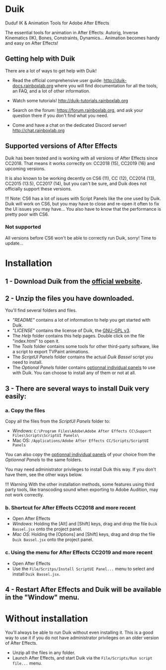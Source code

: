 ﻿# Duik

Duduf IK & Animation Tools for Adobe After Effects

The essential tools for animation in After Effects: Autorig, Inverse Kinematics (IK), Bones, Constraints, Dynamics… Animation becomes handy and easy on After Effects!

## Getting help with Duik

There are a lot of ways to get help with Duik!

- Read the official comprehensive user guide: http://duik-docs.rainboxlab.org where you will find documentation for all the tools, an FAQ, and a lot of other information.

- Watch some tutorials! http://duik-tutorials.rainboxlab.org

- Search on the forum: https://forum.rainboxlab.org, and ask your question there if you don't find what you need.

- Come and have a chat on the dedicated Discord server! http://chat.rainboxlab.org

## Supported versions of After Effects 

Duik has been tested and is working with all versions of After Effects since CC2018. That means it works correctly on:
CC2018 (15), CC2019 (16) and upcoming versions.

It is also known to be working decently on CS6 (11), CC (12), CC2014 (13), CC2015 (13.5), CC2017 (14), but you can't be sure, and Duik does not officially support these versions.

!!! Note: CS6 has a lot of issues with Script Panels like the one used by Duik. Duik will work on CS6, but you may have to close and re-open it often to fix the UI issues you may have... You also have to know that the performance is pretty poor with CS6.

### Not supported

All versions before CS6 won't be able to correctly run Duik, sorry! Time to update...

# Installation

## **1 - Download** Duik from the [official website](https://rainboxprod.coop/en/tools/duik/).


## **2 - Unzip** the files you have downloaded.

You'll find several folders and files.

- *"README"* contains a lot of information to help you get started with Duik.
- *"LICENSE"* contains the license of Duik, the [GNU-GPL v3](https://www.gnu.org/licenses/gpl-3.0.html).
- The *Help* folder contains this help pages. Double click on the file "index.html" to open it.
- The *Tools* folder contains some tools for other third-party software, like a script to export TVPaint animations.
- The *ScriptUI Panels* folder contains the actual *Duik Bassel* script you need to install.
- The *Optional Panels* folder contains [optionnal individual panels](first-look-at-duik.md#individual-panels) to use with Duik. You can choose to install any of them or not at all.


## **3 -** There are several ways to install Duik very easily:  

### a. Copy the files

Copy all the files from the *ScriptUI Panels* folder to:

- Windows: `C:\Program Files\Adobe\Adobe After Effects CC\Support Files\Scripts\ScriptUI Panels\`  
- Mac OS: `/Applications/Adobe After Effects CC/Scripts/ScriptUI Panels`

You can also copy the [optionnal individual panels](first-look-at-duik.md#individual-panels) of your choice from the *Optionnal Panels* to the same folders.

You may need administrator privileges to install Duik this way. If you don't have them, see the other ways below.

!!! Warning
    With the other installation methods, some features using third party tools, like transcoding sound when exporting to Adobe Audition, may not work correctly.

### b. Shortcut for After Effects CC2018 and more recent

- Open After Effects  
- *Windows*: Holding the [Alt] and [Shift] keys, drag and drop the file `Duik Bassel.jsx` onto the project panel.  
- *Mac OS*: Holding the [Options] and [Shift] keys, drag and drop the file `Duik Bassel.jsx` onto the project panel.  

### c. Using the menu for After Effects CC2019 and more recent

- Open After Effects  
- Use the `File/Scritps/Install ScriptUI Panel...` menu to select and install `Duik Bassel.jsx`.  

## **4 - Restart** After Effects and Duik will be available in the "Window" menu.

# Without installation 

You'll always be able to run Duik without even installing it. This is a good way to use it if you do not have administrator privileges on an older version of After Effects.

- Unzip all the files in any folder.  
- Launch After Effects, and start Duik via the `File/Scripts/Run script file...` menu.
